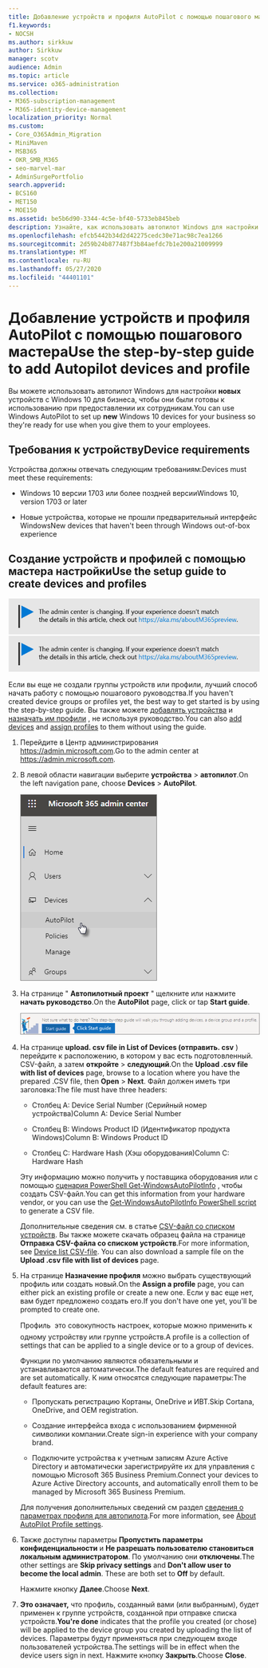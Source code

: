 ```yaml
---
title: Добавление устройств и профиля AutoPilot с помощью пошагового мастера
f1.keywords:
- NOCSH
ms.author: sirkkuw
author: Sirkkuw
manager: scotv
audience: Admin
ms.topic: article
ms.service: o365-administration
ms.collection:
- M365-subscription-management
- M365-identity-device-management
localization_priority: Normal
ms.custom:
- Core_O365Admin_Migration
- MiniMaven
- MSB365
- OKR_SMB_M365
- seo-marvel-mar
- AdminSurgePortfolio
search.appverid:
- BCS160
- MET150
- MOE150
ms.assetid: be5b6d90-3344-4c5e-bf40-5733eb845beb
description: Узнайте, как использовать автопилот Windows для настройки новых устройств с Windows 10 для бизнеса, чтобы они были готовы к использованию сотрудниками.
ms.openlocfilehash: efcb5442b34d2d42275cedc30e71ac98c7ea1266
ms.sourcegitcommit: 2d59b24b877487f3b84aefdc7b1e200a21009999
ms.translationtype: MT
ms.contentlocale: ru-RU
ms.lasthandoff: 05/27/2020
ms.locfileid: "44401101"
---
```

# <a name="use-the-step-by-step-guide-to-add-autopilot-devices-and-profile"></a><span data-ttu-id="233fc-103">Добавление устройств и профиля AutoPilot с помощью пошагового мастера</span><span class="sxs-lookup"><span data-stu-id="233fc-103">Use the step-by-step guide to add Autopilot devices and profile</span></span>

<span data-ttu-id="233fc-104">Вы можете использовать автопилот Windows для настройки **новых** устройств с Windows 10 для бизнеса, чтобы они были готовы к использованию при предоставлении их сотрудникам.</span><span class="sxs-lookup"><span data-stu-id="233fc-104">You can use Windows AutoPilot to set up **new** Windows 10 devices for your business so they're ready for use when you give them to your employees.</span></span>
  
## <a name="device-requirements"></a><span data-ttu-id="233fc-105">Требования к устройству</span><span class="sxs-lookup"><span data-stu-id="233fc-105">Device requirements</span></span>

<span data-ttu-id="233fc-106">Устройства должны отвечать следующим требованиям:</span><span class="sxs-lookup"><span data-stu-id="233fc-106">Devices must meet these requirements:</span></span>
  
- <span data-ttu-id="233fc-107">Windows 10 версии 1703 или более поздней версии</span><span class="sxs-lookup"><span data-stu-id="233fc-107">Windows 10, version 1703 or later</span></span>
    
- <span data-ttu-id="233fc-108">Новые устройства, которые не прошли предварительный интерфейс Windows</span><span class="sxs-lookup"><span data-stu-id="233fc-108">New devices that haven't been through Windows out-of-box experience</span></span>
    
## <a name="use-the-setup-guide-to-create-devices-and-profiles"></a><span data-ttu-id="233fc-109">Создание устройств и профилей с помощью мастера настройки</span><span class="sxs-lookup"><span data-stu-id="233fc-109">Use the setup guide to create devices and profiles</span></span>

<span data-ttu-id="233fc-110">[![Надпись, оповещающая об изменении Центра администрирования. Дополнительные сведения см. на сайте aka.ms/aboutM365preview.](../media/m365admincenterchanging.png)](https://docs.microsoft.com/office365/admin/microsoft-365-admin-center-preview)</span><span class="sxs-lookup"><span data-stu-id="233fc-110">[![Label to let you know the admin center is changing and you can find more details at aka.ms/aboutM365preview.](../media/m365admincenterchanging.png)](https://docs.microsoft.com/office365/admin/microsoft-365-admin-center-preview)</span></span>

<span data-ttu-id="233fc-111">Если вы еще не создали группы устройств или профили, лучший способ начать работу с помощью пошагового руководства.</span><span class="sxs-lookup"><span data-stu-id="233fc-111">If you haven't created device groups or profiles yet, the best way to get started is by using the step-by-step guide.</span></span> <span data-ttu-id="233fc-112">Вы также можете [добавлять устройства](create-and-edit-autopilot-devices.md) и [назначать им профили](create-and-edit-autopilot-profiles.md) , не используя руководство.</span><span class="sxs-lookup"><span data-stu-id="233fc-112">You can also [add devices](create-and-edit-autopilot-devices.md) and [assign profiles](create-and-edit-autopilot-profiles.md) to them without using the guide.</span></span> 
  
1. <span data-ttu-id="233fc-113">Перейдите в Центр администрирования <a href="https://go.microsoft.com/fwlink/p/?linkid=837890" target="_blank">https://admin.microsoft.com</a>.</span><span class="sxs-lookup"><span data-stu-id="233fc-113">Go to the admin center at <a href="https://go.microsoft.com/fwlink/p/?linkid=837890" target="_blank">https://admin.microsoft.com</a>.</span></span>

2. <span data-ttu-id="233fc-114">В левой области навигации выберите **устройства** \> **автопилот**.</span><span class="sxs-lookup"><span data-stu-id="233fc-114">On the left navigation pane, choose **Devices** \> **AutoPilot**.</span></span>

    ![В центре администрирования выберите устройства, а затем — автопилот.](../media/AutoPilot.png)
  
2. <span data-ttu-id="233fc-116">На странице " **Автопилотный проект** " щелкните или нажмите **начать руководство**.</span><span class="sxs-lookup"><span data-stu-id="233fc-116">On the **AutoPilot** page, click or tap **Start guide**.</span></span>
    
    ![Click Start guide for step-by-step instructions for Autopilot.](../media/31662655-d1e6-437d-87ea-c0dec5da56f7.png)
  
3. <span data-ttu-id="233fc-118">На странице **upload. csv file in List of Devices (отправить. csv** ) перейдите к расположению, в котором у вас есть подготовленный. CSV-файл, а затем **откройте** \> **следующий**.</span><span class="sxs-lookup"><span data-stu-id="233fc-118">On the **Upload .csv file with list of devices** page, browse to a location where you have the prepared .CSV file, then **Open** \> **Next**.</span></span> <span data-ttu-id="233fc-119">Файл должен иметь три заголовка:</span><span class="sxs-lookup"><span data-stu-id="233fc-119">The file must have three headers:</span></span>
    
    - <span data-ttu-id="233fc-120">Столбец A: Device Serial Number (Серийный номер устройства)</span><span class="sxs-lookup"><span data-stu-id="233fc-120">Column A: Device Serial Number</span></span>
    
    - <span data-ttu-id="233fc-121">Столбец B: Windows Product ID (Идентификатор продукта Windows)</span><span class="sxs-lookup"><span data-stu-id="233fc-121">Column B: Windows Product ID</span></span>
    
    - <span data-ttu-id="233fc-122">Столбец C: Hardware Hash (Хэш оборудования)</span><span class="sxs-lookup"><span data-stu-id="233fc-122">Column C: Hardware Hash</span></span>
    
    <span data-ttu-id="233fc-123">Эту информацию можно получить у поставщика оборудования или с помощью [сценария PowerShell Get-WindowsAutoPilotInfo](https://www.powershellgallery.com/packages/Get-WindowsAutoPilotInfo) , чтобы создать CSV-файл.</span><span class="sxs-lookup"><span data-stu-id="233fc-123">You can get this information from your hardware vendor, or you can use the [Get-WindowsAutoPilotInfo PowerShell script](https://www.powershellgallery.com/packages/Get-WindowsAutoPilotInfo) to generate a CSV file.</span></span> 
    
    <span data-ttu-id="233fc-p103">Дополнительные сведения см. в статье [CSV-файл со списком устройств](https://docs.microsoft.com/microsoft-365/admin/misc/device-list). Вы также можете скачать образец файла на странице **Отправка CSV-файла со списком устройств**.</span><span class="sxs-lookup"><span data-stu-id="233fc-p103">For more information, see [Device list CSV-file](https://docs.microsoft.com/microsoft-365/admin/misc/device-list). You can also download a sample file on the **Upload .csv file with list of devices** page.</span></span> 
    
4. <span data-ttu-id="233fc-126">На странице **Назначение профиля** можно выбрать существующий профиль или создать новый.</span><span class="sxs-lookup"><span data-stu-id="233fc-126">On the **Assign a profile** page, you can either pick an existing profile or create a new one.</span></span> <span data-ttu-id="233fc-127">Если у вас еще нет, вам будет предложено создать его.</span><span class="sxs-lookup"><span data-stu-id="233fc-127">If you don't have one yet, you'll be prompted to create one.</span></span> 
    
    <span data-ttu-id="233fc-128">Профиль  это совокупность настроек, которые можно применить к одному устройству или группе устройств.</span><span class="sxs-lookup"><span data-stu-id="233fc-128">A profile is a collection of settings that can be applied to a single device or to a group of devices.</span></span>
    
    <span data-ttu-id="233fc-129">Функции по умолчанию являются обязательными и устанавливаются автоматически.</span><span class="sxs-lookup"><span data-stu-id="233fc-129">The default features are required and are set automatically.</span></span> <span data-ttu-id="233fc-130">К ним относятся следующие параметры:</span><span class="sxs-lookup"><span data-stu-id="233fc-130">The default features are:</span></span>
    
    - <span data-ttu-id="233fc-131">Пропускать регистрацию Кортаны, OneDrive и ИВТ.</span><span class="sxs-lookup"><span data-stu-id="233fc-131">Skip Cortana, OneDrive, and OEM registration.</span></span>
    
    - <span data-ttu-id="233fc-132">Создание интерфейса входа с использованием фирменной символики компании.</span><span class="sxs-lookup"><span data-stu-id="233fc-132">Create sign-in experience with your company brand.</span></span>
    
    - <span data-ttu-id="233fc-133">Подключите устройства к учетным записям Azure Active Directory и автоматически зарегистрируйте их для управления с помощью Microsoft 365 Business Premium.</span><span class="sxs-lookup"><span data-stu-id="233fc-133">Connect your devices to Azure Active Directory accounts, and automatically enroll them to be managed by Microsoft 365 Business Premium.</span></span>
    
    <span data-ttu-id="233fc-134">Для получения дополнительных сведений см раздел [сведения о параметрах профиля для автопилота](autopilot-profile-settings.md).</span><span class="sxs-lookup"><span data-stu-id="233fc-134">For more information, see [About AutoPilot Profile settings](autopilot-profile-settings.md).</span></span> 
    
5. <span data-ttu-id="233fc-135">Также доступны параметры **Пропустить параметры конфиденциальности** и **Не разрешать пользователю становиться локальным администратором**. По умолчанию они **отключены**.</span><span class="sxs-lookup"><span data-stu-id="233fc-135">The other settings are **Skip privacy settings** and **Don't allow user to become the local admin**. These are both set to **Off** by default.</span></span> 
    
    <span data-ttu-id="233fc-136">Нажмите кнопку **Далее**.</span><span class="sxs-lookup"><span data-stu-id="233fc-136">Choose **Next**.</span></span>
    
6. <span data-ttu-id="233fc-137">**Это означает,** что профиль, созданный вами (или выбранным), будет применен к группе устройств, созданной при отправке списка устройств.</span><span class="sxs-lookup"><span data-stu-id="233fc-137">**You're done** indicates that the profile you created (or chose) will be applied to the device group you created by uploading the list of devices.</span></span> <span data-ttu-id="233fc-138">Параметры будут применяться при следующем входе пользователей устройства.</span><span class="sxs-lookup"><span data-stu-id="233fc-138">The settings will be in effect when the device users sign in next.</span></span> <span data-ttu-id="233fc-139">Нажмите кнопку **Закрыть**.</span><span class="sxs-lookup"><span data-stu-id="233fc-139">Choose **Close**.</span></span>
    

